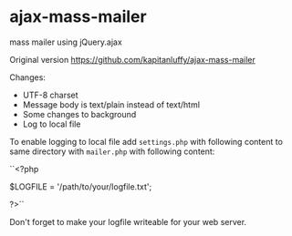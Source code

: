 ajax-mass-mailer
================

mass mailer using jQuery.ajax

Original version https://github.com/kapitanluffy/ajax-mass-mailer

Changes:
* UTF-8 charset
* Message body is text/plain instead of text/html
* Some changes to background
* Log to local file

To enable logging to local file add `settings.php` with following content to
same directory with `mailer.php` with following content:

``<?php

$LOGFILE = '/path/to/your/logfile.txt';

?>``

Don't forget to make your logfile writeable for your web server.

